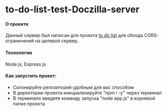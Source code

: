 # to-do-list-test-Doczilla-server

#### О проекте
Данный сервер был написан для проекта [to do list](https://github.com/Celtiss/to-do-list-test-Doczilla) для обхода CORS-ограничений на целевой сервер.

#### Технологии
Node.js, Express.js

#### Как запустить проект:
- Склонируйте репозиторий удобным для вас способом
- В директории проекта инициализируйте "npm i -y" через терминал
- В терминале введите команду запуска "node app.js" в корневой папке проекта
